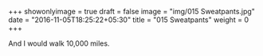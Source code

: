 +++
showonlyimage = true
draft = false
image = "img/015 Sweatpants.jpg"
date = "2016-11-05T18:25:22+05:30"
title = "015 Sweatpants"
weight = 0
+++

And I would walk 10,000 miles.

